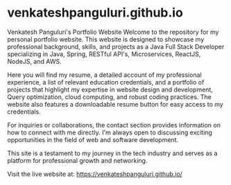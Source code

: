 # venkateshpanguluri.github.io
Venkatesh Panguluri's Portfolio Website
Welcome to the repository for my personal portfolio website. This website is designed to showcase my professional background, skills, and projects as a Java Full Stack Developer specializing in Java, Spring, RESTful API's, Microservices, ReactJS, NodeJS, and AWS.

Here you will find my resume, a detailed account of my professional experience, a list of relevant education credentials, and a portfolio of projects that highlight my expertise in website design and development, Query optimization, cloud computing, and robust coding practices. The website also features a downloadable resume button for easy access to my credentials.

For inquiries or collaborations, the contact section provides information on how to connect with me directly. I'm always open to discussing exciting opportunities in the field of web and software development.

This site is a testament to my journey in the tech industry and serves as a platform for professional growth and networking.

Visit the live website at: https://venkateshpanguluri.github.io/